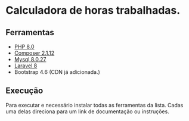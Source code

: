 # Calculadora de horas trabalhadas.

## Ferramentas

- [PHP 8.0](ttps://www.php.net/manual/pt_BR/install.php)
- [Composer 2.1.12](https://getcomposer.org/download/)
- [Mysql 8.0.27](https://dev.mysql.com/downloads/installer/)
- [Laravel 8](https://laravel.com/docs/8.x/installation#installation-via-composer)
- Bootstrap 4.6 (CDN já adicionada.)

## Execução

Para executar e necessário instalar todas as ferramentas da lista.
Cadas uma delas direciona para um link de documentação ou instruções.
